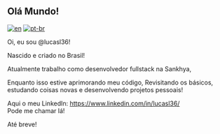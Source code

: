 ## Olá Mundo!
[![en](https://img.shields.io/badge/lang-en-blue.svg)](https://github.com/lucasl36/lucasl36/blob/main/README.md)
[![pt-br](https://img.shields.io/badge/lang-pt--br-green.svg)](https://github.com/lucasl36/lucasl36/blob/main/README.pt-br.md)

Oi, eu sou @lucasl36!  
  
Nascido e criado no Brasil!  
  
Atualmente trabalho como desenvolvedor fullstack na Sankhya,  
  
Enquanto isso estive aprimorando meu código,
Revisitando os básicos, estudando coisas novas e desenvolvendo projetos pessoais!  
  
Aqui o meu LinkedIn: https://www.linkedin.com/in/lucasl36/  
Pode me chamar lá!  
  
Até breve!